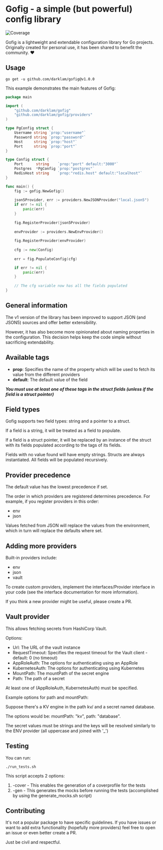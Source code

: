 # Gofig - a simple (but powerful) config library
![Coverage](https://img.shields.io/badge/Coverage-74.7%25-brightgreen)

Gofig is a lightweight and extendable configuration library for Go projects. Originally created for personal use,
it has been shared to benefit the community. ❤️

## Usage

```shell
go get -u github.com/darklam/gofig@v1.0.0
```

This example demonstrates the main features of Gofig:

```go
package main

import (
	"github.com/darklam/gofig"
	"github.com/darklam/gofig/providers"
)

type PgConfig struct {
	Username string `prop:"username"`
	Password string `prop:"password"`
	Host     string `prop:"host"`
	Port     string `prop:"port"`
}

type Config struct {
	Port      string    `prop:"port" default:"3000"`
	Postgres  *PgConfig `prop:"postgres"`
	RedisHost string    `prop:"redis.host" default:"localhost"`
}

func main() {
	fig := gofig.NewGofig()
	
	json5Provider, err := providers.NewJSONProvider("local.json5")
	if err != nil {
		panic(err)
    }
	
	fig.RegisterProvider(json5Provider)
	
	envProvider := providers.NewEnvProvider()
	
	fig.RegisterProvider(envProvider)
	
	cfg := new(Config)
	
	err = fig.PopulateConfig(cfg)

	if err != nil {
		panic(err)
	}
	
    // The cfg variable now has all the fields populated
}
```

## General information

The v1 version of the library has been improved to support JSON (and JSON5) sources and offer better extensibility.

However, it has also become more opinionated about naming properties in the configuration. This decision helps keep the code simple without sacrificing extendability.


## Available tags

* **prop**: Specifies the name of the property which will be used to fetch its value from the different providers
* **default**: The default value of the field

**_You must use at least one of these tags in the struct fields (unless if the field is a struct pointer)_**

## Field types

Gofig supports two field types: string and a pointer to a struct.

If a field is a string, it will be treated as a field to populate.

If a field is a struct pointer, it will be replaced by an instance of the struct with its fields populated according to the tags of its fields.

Fields with no value found will have empty strings. Structs are always instantiated. All fields will be populated recursively.



## Provider precedence

The default value has the lowest precedence if set.

The order in which providers are registered determines precedence. For example, if you register providers in this order:

- env
- json


Values fetched from JSON will replace the values from the environment, which in turn will replace the defaults where set.

## Adding more providers

Built-in providers include:

- env
- json
- vault

To create custom providers, implement the interfaces/Provider interface in your code (see the interface documentation for more information).

If you think a new provider might be useful, please create a PR.

## Vault provider

This allows fetching secrets from HashiCorp Vault.

Options:

- Url: The URL of the vault instance
- RequestTimeout: Specifies the request timeout for the Vault client - default: 0 (no timeout)
- AppRoleAuth: The options for authenticating using an AppRole
- KubernetesAuth: The options for authenticating using Kubernetes
- MountPath: The mountPath of the secret engine
- Path: The path of a secret

At least one of (AppRoleAuth, KubernetesAuth) must be specified.

Example options for path and mountPath:

Suppose there's a KV engine in the path kv/ and a secret named database.

The options would be: mountPath: "kv", path: "database".

The secret values must be strings and the keys will be resolved similarly to the ENV provider 
(all uppercase and joined with '_')

## Testing

You can run:
```shell
./run_tests.sh
```

This script accepts 2 options:
1. -cover - This enables the generation of a coverprofile for the tests
2. -gen - This generates the mocks before running the tests (accomplished by using the generate_mocks.sh script)

## Contributing

It's not a popular package to have specific guidelines. If you have issues or want to add extra functionality
(hopefully more providers) feel free to open an issue or even better create a PR.

Just be civil and respectful.